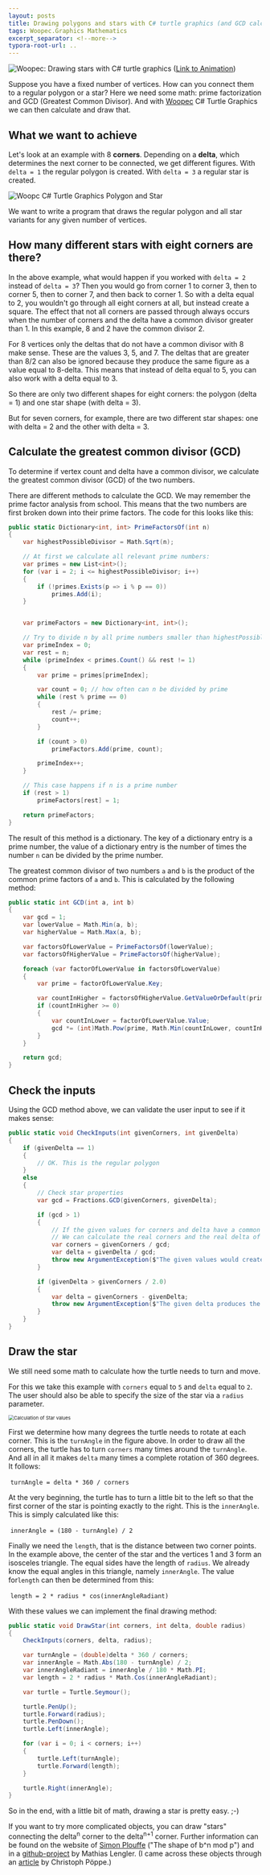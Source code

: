 ```yaml
---
layout: posts
title: Drawing polygons and stars with C# turtle graphics (and GCD calculation)
tags: Woopec.Graphics Mathematics
excerpt_separator: <!--more-->
typora-root-url: ..
---
```


![Woopec: Drawing stars with C# turtle graphics](/assets/images/WoopecStarsDemo.png)
([Link to Animation](/woopec_docs/WoopecAnimationExamples.html#starsdemo))

Suppose you have a fixed number of vertices. How can you connect them to a regular polygon or a star? Here we need some math: prime factorization and GCD (Greatest Common Divisor). And with [Woopec](/woopec-docs-index.html) C# Turtle Graphics we can then calculate and draw that.

<!--more-->

## What we want to achieve

Let's look at an example with 8 **corners**. Depending on a **delta**, which determines the next corner to be connected, we get different figures. With `delta = 1` the regular polygon is created. With `delta = 3` a regular star  is created. 

![Woopc C# Turtle Graphics Polygon and Star](/assets/images/image-20220706213843721.png)

We want to write a program that draws the regular polygon and all star variants for any given number of vertices.

## How many different stars with eight corners are there?

In the above example, what would happen if you worked with `delta = 2` instead of `delta = 3`? Then you would go from corner 1 to corner 3, then to corner 5, then to corner 7, and then back to corner 1. So with a delta equal to 2, you wouldn't go through all eight corners at all, but instead create a square. The effect that not all corners are passed through always occurs when the number of corners and the delta have a common divisor greater than 1. In this example, 8 and 2 have the common divisor 2.

For 8 vertices only the deltas that do not have a common divisor with 8 make sense. These are the values 3, 5, and 7. The deltas that are greater than 8/2 can also be ignored because they produce the same figure as a value equal to 8-delta. This means that instead of delta equal to 5, you can also work with a delta equal to 3. 

So there are only two different shapes for eight corners: the polygon (delta = 1) and one star shape (with delta = 3).

But for seven corners, for example, there are two different star shapes: one with delta = 2 and the other with delta = 3.

## Calculate the greatest common divisor (GCD)

To determine if vertex count and delta have a common divisor, we calculate the greatest common divisor (GCD) of the two numbers.

There are different methods to calculate the GCD. We may remember the prime factor analysis from school. This means that the two numbers are first broken down into their prime factors. The code for this looks like this:

```c#
public static Dictionary<int, int> PrimeFactorsOf(int n)
{
    var highestPossibleDivisor = Math.Sqrt(n);

    // At first we calculate all relevant prime numbers:
    var primes = new List<int>();
    for (var i = 2; i <= highestPossibleDivisor; i++)
    {
        if (!primes.Exists(p => i % p == 0))
            primes.Add(i);
    }


    var primeFactors = new Dictionary<int, int>();

    // Try to divide n by all prime numbers smaller than highestPossibleDivisor:
    var primeIndex = 0;
    var rest = n;
    while (primeIndex < primes.Count() && rest != 1)
    {
        var prime = primes[primeIndex];

        var count = 0; // how often can n be divided by prime
        while (rest % prime == 0)
        {
            rest /= prime;
            count++;
        }

        if (count > 0)
            primeFactors.Add(prime, count);

        primeIndex++;
    }

    // This case happens if n is a prime number
    if (rest > 1)
        primeFactors[rest] = 1;

    return primeFactors;
}
```

The result of this method is a dictionary. The key of a dictionary entry is a prime number, the value of a dictionary entry is the number of times the number `n` can be divided by the prime number.

The greatest common divisor of two numbers `a` and `b` is the product of the common prime factors of `a` and `b`. This is calculated by the following method:

```c#
public static int GCD(int a, int b)
{
    var gcd = 1;
    var lowerValue = Math.Min(a, b);
    var higherValue = Math.Max(a, b);

    var factorsOfLowerValue = PrimeFactorsOf(lowerValue);
    var factorsOfHigherValue = PrimeFactorsOf(higherValue);

    foreach (var factorOfLowerValue in factorsOfLowerValue)
    {
        var prime = factorOfLowerValue.Key;

        var countInHigher = factorsOfHigherValue.GetValueOrDefault(prime);
        if (countInHigher >= 0)
        {
            var countInLower = factorOfLowerValue.Value;
            gcd *= (int)Math.Pow(prime, Math.Min(countInLower, countInHigher));
        }
    }

    return gcd;
}
```

## Check the inputs

Using the GCD method above, we can validate the user input to see if it makes sense:

```c#
public static void CheckInputs(int givenCorners, int givenDelta)
{
    if (givenDelta == 1)
    {
        // OK. This is the regular polygon
    }
    else
    {
        // Check star properties
        var gcd = Fractions.GCD(givenCorners, givenDelta);

        if (gcd > 1)
        {
            // If the given values for corners and delta have a common divisor, the resulting star has less corners.
            // We can calculate the real corners and the real delta of the resulting star:
            var corners = givenCorners / gcd;
            var delta = givenDelta / gcd;
            throw new ArgumentException($"The given values would create a star with {corners} corners and a delta of {delta}");
        }

        if (givenDelta > givenCorners / 2.0)
        {
            var delta = givenCorners - givenDelta;
            throw new ArgumentException($"The given delta produces the same star as delta {delta}");
        }
    }
}
```

## Draw the star

We still need some math to calculate how the turtle needs to turn and move.

For this we take this example with `corners` equal to `5` and `delta` equal to `2`. The user should also be able to specify the size of the star via a `radius` parameter. 

<img src="/assets/images/WoopecStarAngleCalc.png" alt="Calculation of Star values" style="zoom: 67%;" />

First we determine how many degrees the turtle needs to rotate at each corner. This is the `turnAngle` in the figure above. In order to draw all the corners, the turtle has to turn `corners` many times around the `turnAngle`. And all in all it makes `delta` many times a complete rotation of 360 degrees. It follows:

​	 `turnAngle = delta * 360 / corners`

At the very beginning, the turtle has to turn a little bit to the left so that the first corner of the star is pointing exactly to the right. This is the `innerAngle`. This is simply calculated like this:

​	`innerAngle = (180 - turnAngle) / 2`

Finally we need the `length`, that is the distance between two corner points. In the example above, the center of the star and the vertices 1 and 3 form an isosceles triangle. The equal sides have the length of `radius`. We already know the equal angles in this triangle, namely `innerAngle`. The value for`length` can then be determined from this:

​	`length = 2 * radius * cos(innerAngleRadiant)`

With these values ​​we can implement the final drawing method:

```c#
public static void DrawStar(int corners, int delta, double radius)
{
    CheckInputs(corners, delta, radius);

    var turnAngle = (double)delta * 360 / corners;
    var innerAngle = Math.Abs(180 - turnAngle) / 2;
    var innerAngleRadiant = innerAngle / 180 * Math.PI;
    var length = 2 * radius * Math.Cos(innerAngleRadiant);

    var turtle = Turtle.Seymour();

    turtle.PenUp();
    turtle.Forward(radius);
    turtle.PenDown();
    turtle.Left(innerAngle);

    for (var i = 0; i < corners; i++)
    {
        turtle.Left(turnAngle);
        turtle.Forward(length);
    }

    turtle.Right(innerAngle);
}
```

So in the end, with a little bit of math, drawing a star is pretty easy. ;-)

If you want to try more complicated objects, you can draw "stars" connecting the delta<sup>n</sup> corner to the delta<sup>n+1</sup> corner. Further information can be found on the website of [Simon Plouffe](http://plouffe.fr/Simon%20Plouffe.htm) ("The shape of b^n mod p") and in a [github-project](https://github.com/MathiasLengler/TimesTableWebGL) by Mathias Lengler. (I came across these objects through an [article](https://www.spektrum.de/magazin/erstaunliche-muster-das-einmaleins-im-kreis/2021599) by Christoph Pöppe.)

